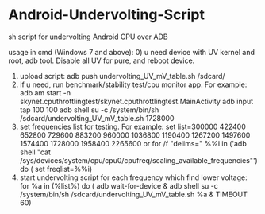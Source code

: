 # Android-Undervolting-Script
sh script for undervolting Android CPU over ADB

 usage in cmd (Windows 7 and above):
  0) u need device with UV kernel and root, adb tool. Disable all UV for pure, and reboot device.
  1) upload script:
  adb push undervolting_UV_mV_table.sh /sdcard/
  2) if u need, run benchmark/stability test/cpu monitor app. For example:
  adb am start -n skynet.cputhrottlingtest/skynet.cputhrottlingtest.MainActivity
  adb input tap 100 100
  adb shell su -c /system/bin/sh /sdcard/undervolting_UV_mV_table.sh 1728000
  3) set frequencies list for testing. For example:
  set list=300000 422400 652800 729600 883200 960000 1036800 1190400 1267200 1497600 1574400 1728000 1958400 2265600
  or
  for /f "delims=" %%i in ('adb shell "cat /sys/devices/system/cpu/cpu0/cpufreq/scaling_available_frequencies"') do ( set freqlist=%%i)
  4) start undervolting script for each frequency which find lower voltage:
  for %a in (%list%) do ( adb wait-for-device & adb shell su -c /system/bin/sh /sdcard/undervolting_UV_mV_table.sh %a & TIMEOUT 60)
